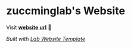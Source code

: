
# zuccminglab's Website

Visit **[website url](#)** 🚀

_Built with [Lab Website Template](https://greene-lab.gitbook.io/lab-website-template-docs)_

